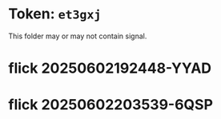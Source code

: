 # Token: `et3gxj`

This folder may or may not contain signal.
# flick 20250602192448-YYAD
# flick 20250602203539-6QSP
